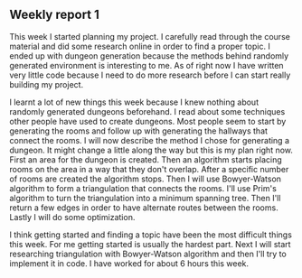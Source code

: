 ## Weekly report 1

This week I started planning my project. I carefully read through the course material and did some research online in order to find a proper topic. 
I ended up with dungeon generation because the methods behind randomly generated environment is interesting to me. 
As of right now I have written very little code because I need to do more research before I can start really building my project. 

I learnt a lot of new things this week because I knew nothing about randomly generated dungeons beforehand. I read about some techniques other people have used to create dungeons.
Most people seem to start by generating the rooms and follow up with generating the hallways that connect the rooms. I will now describe the method I chose for generating a dungeon.
It might change a little along the way but this is my plan right now. First an area for the dungeon is created. Then an algorithm starts placing rooms on the area in a way that they don't overlap.
After a specific number of rooms are created the algorithm stops. Then I will use Bowyer-Watson algorithm to form a triangulation that connects the rooms. I'll use Prim's algorithm to turn the 
triangulation into a minimum spanning tree. Then I'll return a few edges in order to have alternate routes between the rooms. Lastly I will do some optimization.

I think getting started and finding a topic have been the most difficult things this week. For me getting started is usually the hardest part.
Next I will start researching triangulation with Bowyer-Watson algorithm and then I'll try to implement it in code. I have worked for about 6 hours this week.
